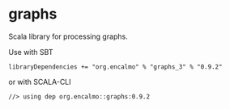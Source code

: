 # graphs
Scala library for processing graphs.

Use with SBT

    libraryDependencies += "org.encalmo" % "graphs_3" % "0.9.2"

or with SCALA-CLI

    //> using dep org.encalmo::graphs:0.9.2